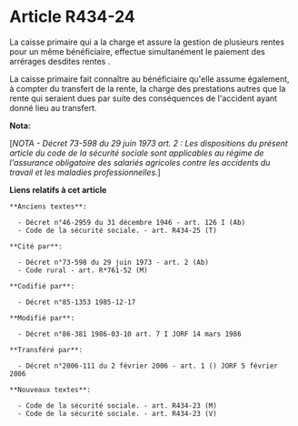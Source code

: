 # Article R434-24

La caisse primaire qui a la charge et assure la gestion de plusieurs rentes pour un même bénéficiaire, effectue simultanément
le paiement des arrérages desdites rentes    . 

La caisse primaire fait connaître au bénéficiaire qu'elle assume également, à compter du transfert de la rente, la charge des
prestations autres que la rente qui seraient dues par suite des conséquences de l'accident ayant donné lieu au transfert.

**Nota:**

[*NOTA - Décret 73-598 du 29 juin 1973 art. 2 : Les dispositions du présent article du code de la sécurité sociale sont
applicables au régime de l'assurance obligatoire des salariés agricoles contre les accidents du travail et les maladies
professionnelles.*]

**Liens relatifs à cet article**

	**Anciens textes**:

	  - Décret n°46-2959 du 31 décembre 1946 - art. 126 I (Ab)
	  - Code de la sécurité sociale. - art. R434-25 (T)

	**Cité par**:

	  - Décret n°73-598 du 29 juin 1973 - art. 2 (Ab)
	  - Code rural - art. R*761-52 (M)

	**Codifié par**:

	  - Décret n°85-1353 1985-12-17

	**Modifié par**:

	  - Décret n°86-381 1986-03-10 art. 7 I JORF 14 mars 1986

	**Transféré par**:

	  - Décret n°2006-111 du 2 février 2006 - art. 1 () JORF 5 février 2006

	**Nouveaux textes**:

	  - Code de la sécurité sociale. - art. R434-23 (M)
	  - Code de la sécurité sociale. - art. R434-23 (V)
